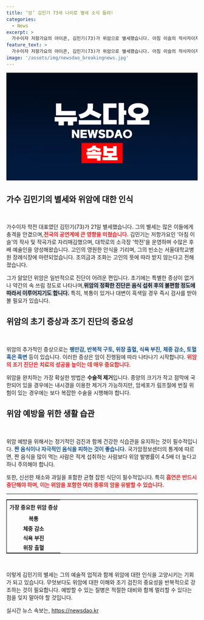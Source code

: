 ```yaml
---
title: ‘암’ 김민기 73세 나이로 별세 소식 들려!
categories:
  - News
excerpt: >
  가수이자 저항가요의 아이콘, 김민기(73)가 위암으로 별세했습니다. 아침 이슬의 작사자이자 학전 대표로서 후배 예술인을 길러온 그의 마지막 길과 위암 예방 정보까지, 꼭 클릭해보세요!
feature_text: >
  가수이자 저항가요의 아이콘, 김민기(73)가 위암으로 별세했습니다. 아침 이슬의 작사자이자 학전 대표로서 후배 예술인을 길러온 그의 마지막 길과 위암 예방 정보까지, 꼭 클릭해보세요!
image: '/assets/img/newsdao_breakingnews.jpg'
---
```


<p><img src="/assets/img/newsdao_breakingnews.jpg" alt="firstkoreanews 속보" /></p>

<h2 data-ke-size="size26">가수 김민기의 별세와 위암에 대한 인식</h2>

<p data-ke-size="size16">&nbsp;</p> 

<p>가수이자 학전 대표였던 김민기(73)가 21일 별세했습니다. 그의 별세는 많은 이들에게 충격을 안겼으며,<b><span style="color: #ee2323;">전국의 공연계에 큰 영향을 미쳤습니다.</span></b> 김민기는 저항가요인 '아침 이슬'의 작사 및 작곡가로 자리매김했으며, 대학로의 소극장 '학전'을 운영하며 수많은 후배 예술인을 양성해왔습니다. 고인의 영원한 안식을 기리며, 그의 빈소는 서울대학교병원 장례식장에 마련되었습니다. 조의금과 조화는 고인의 뜻에 따라 받지 않는다고 전해졌습니다. </p>

<p>그가 앓았던 위암은 일반적으로 진단이 어려운 편입니다. 초기에는 특별한 증상이 없거나 약간의 속 쓰림 정도로 나타나며,<b><span style="background-color: #21538527;">위암의 정확한 진단은 음식 섭취 후의 불편함 정도에 따라서 이루어지기도 합니다.</span></b> 특히, 복통이 있거나 대변이 흑색일 경우 즉시 검사를 받아볼 필요가 있습니다. </p>

<h2 data-ke-size="size26">위암의 초기 증상과 조기 진단의 중요성</h2>

<p data-ke-size="size16">&nbsp;</p> 

<p>위암의 추가적인 증상으로는 <b><span style="color: #1a5490;">팽만감, 반복적 구토, 위장 출혈, 식욕 부진, 체중 감소, 토혈 혹은 흑변</span></b> 등이 있습니다. 이러한 증상은 암이 진행됨에 따라 나타나기 시작합니다. <b><span style="color: #ee2323;">위암의 조기 진단은 치료의 성공을 높이는 데 매우 중요합니다.</span></b> </p>

<p>위암을 완치하는 가장 확실한 방법은 <b>수술적 제거</b>입니다. 종양의 크기가 작고 점막에 국한되어 있을 경우에는 내시경을 이용한 제거가 가능하지만, 암세포가 림프절에 번질 위험이 있는 경우에는 보다 복잡한 수술을 시행해야 합니다. </p>

<h2 data-ke-size="size26">위암 예방을 위한 생활 습관</h2>

<p data-ke-size="size16">&nbsp;</p> 

<p>위암 예방을 위해서는 정기적인 검진과 함께 건강한 식습관을 유지하는 것이 필수적입니다. <b><span style="color: #1a5490;">짠 음식이나 자극적인 음식을 피하는 것이 좋습니다.</span></b> 국가암정보센터의 통계에 따르면, 짠 음식을 많이 먹는 사람은 적게 섭취하는 사람보다 위암 발병률이 4.5배 더 높다고 하니 주의해야 합니다. </p>

<p>또한, 신선한 채소와 과일을 포함한 균형 잡힌 식단이 필수적입니다. 특히 <b><span style="color: #ee2323;">흡연은 반드시 중단해야 하며, 이는 위암을 포함한 여러 종류의 암을 유발할 수 있습니다.</span></b> </p>

<hr>

<table style="width:100%; border:1px solid black;">
  <tr>
    <th style="text-align: center; height: 30px;">가장 중요한 위암 증상</th>
  </tr>
  <tr>
    <td style="text-align: center; height: 17px;"><b>복통</b></td>
  </tr>
  <tr>
    <td style="text-align: center; height: 17px;"><b>체중 감소</b></td>
  </tr>
  <tr>
    <td style="text-align: center; height: 17px;"><b>식욕 부진</b></td>
  </tr>
  <tr>
    <td style="text-align: center; height: 17px;"><b>위장 출혈</b></td>
  </tr>
</table>

<p data-ke-size="size16">&nbsp;</p> 

<p>이렇게 김민기의 별세는 그의 예술적 업적과 함께 위암에 대한 인식을 고양시키는 기회가 되고 있습니다. 무엇보다도 위암에 대한 이해와 조기 검진의 중요성을 반복적으로 강조하는 것이 필요합니다. 예방할 수 있는 질병은 적절한 대비와 함께 멀리할 수 있다는 점을 잊지 말아야 할 것입니다.</p>
실시간 뉴스 속보는, <a href="https://newsdao.kr" rel="dofollow">https://newsdao.kr</a>


